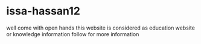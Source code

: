 # issa-hassan12
well come with open hands this website is considered as education website or knowledge information follow for more information
